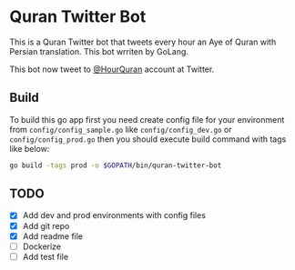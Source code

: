 # Quran Twitter Bot

This is a Quran Twitter bot that tweets every hour an Aye of Quran with Persian translation. This bot wrriten by GoLang.

This bot now tweet to [@HourQuran](https://twitter.com/HourQuran) account at Twitter.

## Build

To build this go app first you need create config file for your environment from `config/config_sample.go` like `config/config_dev.go` or `config/config_prod.go` then you should execute build command with tags like below:

``` sh
go build -tags prod -o $GOPATH/bin/quran-twitter-bot
```

## TODO

- [x] Add dev and prod environments with config files
- [x] Add git repo
- [x] Add readme file
- [ ] Dockerize
- [ ] Add test file
